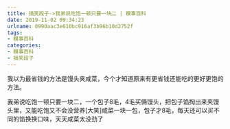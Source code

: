 ```yaml
---
title: 搞笑段子->我弟说吃饱一顿只要一块二 | 糗事百科
date: 2019-11-02 09:34:23
urlname: 0990aac3e610bc916af3b96b10d2752f
tags: 
- 糗事百科
categories:
- 糗事百科
- 搞笑段子
---
```

我以为最省钱的方法是馒头夹咸菜，今个才知道原来有更省钱还能吃的更好更饱的方法。

我弟说吃饱一顿只要一块二，一个包子8毛，4毛买俩馒头，把包子馅掏出来夹馒头里，又能吃饱又不会没营养[大笑]咸菜一块一包，包子才8毛，每天还可以买不同的馅换换口味，天天咸菜太没劲了


